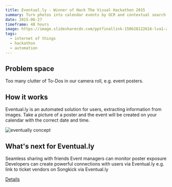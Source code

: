 ```yaml
---
title: Eventual.ly - Winner of Hack The Visual Hackathon 2015
summary: Turn photos into calendar events by OCR and contextual search.
date: 2015-06-27
timeframe: 48 hours
image: https://image.slidesharecdn.com/pptfinallink-150628122616-lva1-app6891/95/eventually-presentation-hackthevisual-1-638.jpg?cb=1435520336
tags:
  - internet of things
  - hackathon
  - automation
---
```


## Problem space
Too many clutter of To-Dos in our camera roll, e.g. event posters.

## How it works
Eventual.ly is an automated solution for users, extracting information from images. Take a picture of a poster and the event will be created on your calendar with the correct date and time.

![eventually concept](https://2018-christie-portfolio.netlify.com/images/portfolio/modals/m-eventually.png)

## What's next for Eventual.ly
Seamless sharing with friends
Event managers can monitor poster exposure
Developers can create powerful connections with users via Eventual.ly 
e.g. link to ticket vendors on Songkick via Eventual.ly

[Details](http://devpost.com/software/eventual-ly)

